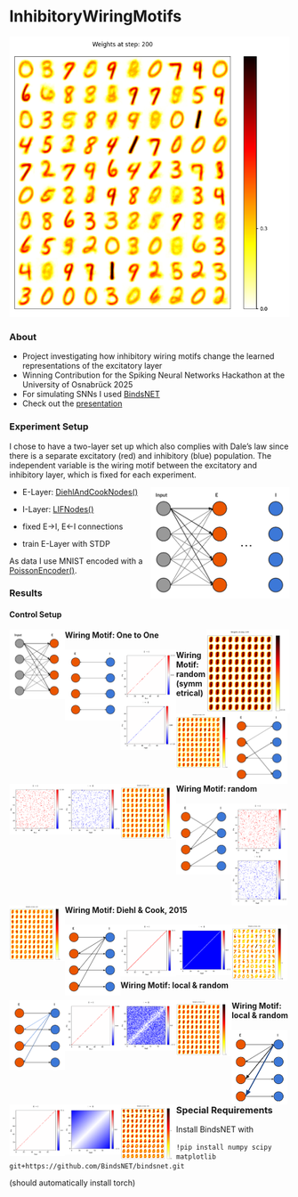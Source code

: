 # InhibitoryWiringMotifs

![](https://github.com/juelha/InhibitoryWiringMotifs/blob/main/figs/dc.png)

### About
- Project investigating how inhibitory wiring motifs change the learned representations of the excitatory layer 
- Winning Contribution for the Spiking Neural Networks Hackathon at the University of Osnabrück 2025
- For simulating SNNs I used [BindsNET](https://github.com/BindsNET/bindsnet)
- Check out the [presentation](https://github.com/juelha/InhibitoryWiringMotifs/blob/main/presentation.pdf) 


### Experiment Setup

I chose to have a two-layer set up which also complies with Dale’s law since there is a separate excitatory (red) and inhibitory (blue) population.
The independent variable is the wiring motif between the excitatory and inhibitory layer, which is fixed for each experiment. 


<img align="right" src="figs\experiment_setup.png" width="250">



- E-Layer: [DiehlAndCookNodes()](https://github.com/BindsNET/bindsnet/blob/master/bindsnet/network/nodes.py#L981)

- I-Layer: [LIFNodes()](https://github.com/BindsNET/bindsnet/blob/master/bindsnet/network/nodes.py#L418)

- fixed E→I, E←I connections

- train E-Layer with STDP


As data I use MNIST encoded with a [PoissonEncoder()](https://github.com/BindsNET/bindsnet/blob/master/bindsnet/encoding/encoders.py#L88).


### Results 

#### Control Setup

<img align="left" src="figs\control_setup.png" width="100">

<img align="right" src="figs\stdp_only.png" width="150">

#### Wiring Motif: One to One

<img align="left" src="figs\one_to_one_setup.png" width="100">

<img align="left" src="figs\one-to-one-e.png" width="100">

<img align="left" src="figs\one-to-one-i.png" width="100">

<img align="left" src="figs\one-to-one.png" width="100">


#### Wiring Motif: random (symmetrical)

<img align="left" src="figs\sym_rand_setup.png" width="100">

<img align="left" src="figs\sym_rand-e.png" width="100">

<img align="left" src="figs\sym_rand-i.png" width="100">

<img align="left" src="figs\sym_rand.png" width="100">

#### Wiring Motif: random 

<img align="left" src="figs\rand_setup.png" width="100">

<img align="left" src="figs\rand-e.png" width="100">

<img align="left" src="figs\rand-i.png" width="100">

<img align="left" src="figs\rand.png" width="100">

#### Wiring Motif: Diehl & Cook, 2015 

<img align="left" src="figs\dc_setup.png" width="100">

<img align="left" src="figs\dc-e.png" width="100">

<img align="left" src="figs\dc-i.png" width="100">

<img align="left" src="figs\dc.png" width="100">


#### Wiring Motif: local & random

<img align="left" src="figs\local-rand-setup.png" width="100">

<img align="left" src="figs\local-e.png" width="100">

<img align="left" src="figs\local-i.png" width="100">

<img align="left" src="figs\local.png" width="100">

#### Wiring Motif: local & random

<img align="left" src="figs\dist_setup.png" width="100">

<img align="left" src="figs\dist-e.png" width="100">

<img align="left" src="figs\dist-i.png" width="100">

<img align="left" src="figs\dist.png" width="100">



### Special Requirements 
Install BindsNET with 

``!pip install numpy scipy matplotlib git+https://github.com/BindsNET/bindsnet.git``

(should automatically install torch) 
